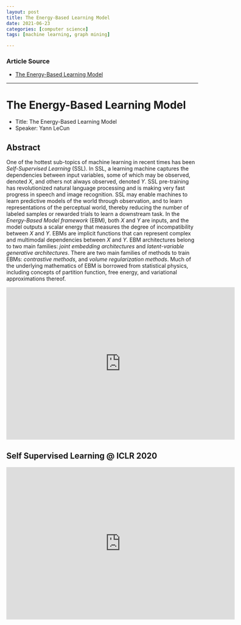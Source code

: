 ```yaml
---
layout: post
title: The Energy-Based Learning Model
date: 2021-06-23
categories: [computer science]
tags: [machine learning, graph mining]

---
```


### Article Source

* [The Energy-Based Learning Model](https://www.youtube.com/watch?v=4lthJd3DNTM)


---

# The Energy-Based Learning Model

* Title: The Energy-Based Learning Model
* Speaker: Yann LeCun

## Abstract
One of the hottest sub-topics of machine learning in recent times has been *Self-Supervised Learning* (SSL). In SSL, a learning machine captures the dependencies between input variables, some of which may be observed, denoted *X*, and others not always observed, denoted *Y*. SSL pre-training has revolutionized natural language processing and is making very fast progress in speech and image recognition. SSL may enable machines to learn predictive models of the world through observation, and to learn representations of the perceptual world, thereby reducing the number of labeled samples or rewarded trials to learn a downstream task. In the *Energy-Based Model framework* (EBM), both *X* and *Y* are inputs, and the model outputs a scalar energy that measures the degree of incompatibility between *X* and *Y*. EBMs are implicit functions that can represent complex and multimodal dependencies between *X* and *Y*. EBM architectures belong to two main families: *joint embedding architectures* and *latent-variable generative architectures*. There are two main families of methods to train EBMs: *contrastive methods*, and *volume regularization methods*. Much of the underlying mathematics of EBM is borrowed from statistical physics, including concepts of partition function, free energy, and variational approximations thereof.

<iframe width="600" height="400" src="https://www.youtube.com/embed/4lthJd3DNTM" title="YouTube video player" frameborder="0" allow="accelerometer; autoplay; clipboard-write; encrypted-media; gyroscope; picture-in-picture" allowfullscreen></iframe>


## Self Supervised Learning @ ICLR 2020

<iframe width="600" height="400" src="https://www.youtube.com/embed/8TTK-Dd0H9U" title="YouTube video player" frameborder="0" allow="accelerometer; autoplay; clipboard-write; encrypted-media; gyroscope; picture-in-picture" allowfullscreen></iframe>